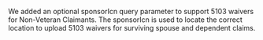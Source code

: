 We added an optional sponsorIcn query parameter to support 5103 waivers for Non-Veteran Claimants. The sponsorIcn is used to locate the correct location to upload 5103 waivers for surviving spouse and dependent claims.